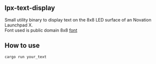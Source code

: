 ## lpx-text-display

Small utility binary to display text on the 8x8 LED surface of an Novation Launchpad X.  
Font used is public domain 8x8 [font](https://github.com/dhepper/font8x8)

## How to use
```
cargo run your_text
```
